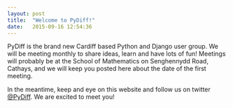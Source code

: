 ```yaml
---
layout: post
title:  "Welcome to PyDiff!"
date:   2015-09-16 12:54:36
---
```

PyDiff is the brand new Cardiff based Python and Django user group. We will be meeting monthly to share ideas, learn and have lots of fun! Meetings will probably be at the School of Mathematics on Senghennydd Road, Cathays, and we will keep you posted here about the date of the first meeting.

In the meantime, keep and eye on this website and follow us on twitter [@PyDiff](https://twitter.com/PyDiff). We are excited to meet you!